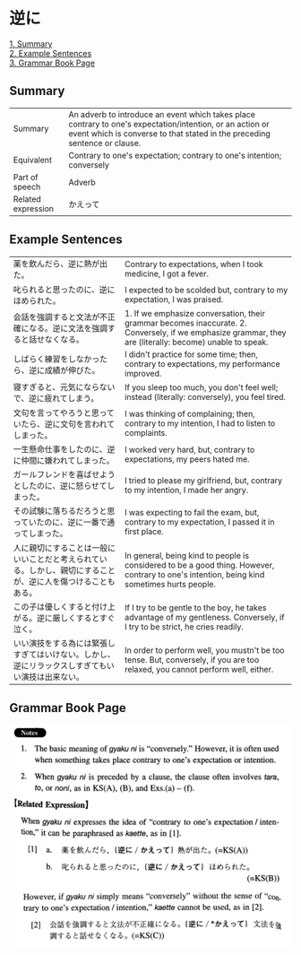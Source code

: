 # 逆に

[1. Summary](#summary)<br>
[2. Example Sentences](#example-sentences)<br>
[3. Grammar Book Page](#grammar-book-page)<br>


## Summary

<table><tr>   <td>Summary</td>   <td>An adverb to introduce an event which takes place contrary to one's expectation/intention, or an action or event which is converse to that stated in the preceding sentence or clause.</td></tr><tr>   <td>Equivalent</td>   <td>Contrary to one's expectation; contrary to one's intention; conversely</td></tr><tr>   <td>Part of speech</td>   <td>Adverb</td></tr><tr>   <td>Related expression</td>   <td>かえって</td></tr></table>

## Example Sentences

<table><tr>   <td>薬を飲んだら、逆に熱が出た。</td>   <td>Contrary to expectations, when I took medicine, I got a fever.</td></tr><tr>   <td>叱られると思ったのに、逆にほめられた。</td>   <td>I expected to be scolded but, contrary to my expectation, I was praised.</td></tr><tr>   <td>会話を強調すると文法が不正確になる。逆に文法を強調すると話せなくなる。</td>   <td>1. If we emphasize conversation, their grammar becomes inaccurate.    2. Conversely, if we emphasize grammar, they are (literally: become) unable to speak.</td></tr><tr>   <td>しばらく練習をしなかったら、逆に成績が伸びた。</td>   <td>I didn't practice for some time; then, contrary to expectations, my performance improved.</td></tr><tr>   <td>寝すぎると、元気にならないで、逆に疲れてしまう。</td>   <td>If you sleep too much, you don't feel well; instead (literally: conversely), you feel tired.</td></tr><tr>   <td>文句を言ってやろうと思っていたら、逆に文句を言われてしまった。</td>   <td>I was thinking of complaining; then, contrary to my intention, I had to listen to complaints.</td></tr><tr>   <td>一生懸命仕事をしたのに、逆に仲間に嫌われてしまった。</td>   <td>I worked very hard, but, contrary to expectations, my peers hated me.</td></tr><tr>   <td>ガールフレンドを喜ばせようとしたのに、逆に怒らせてしまった。</td>   <td>I tried to please my girlfriend, but, contrary to my intention, I made her angry.</td></tr><tr>   <td>その試験に落ちるだろうと思っていたのに、逆に一番で通ってしまった。</td>   <td>I was expecting to fail the exam, but, contrary to my expectation, I passed it in first place.</td></tr><tr>   <td>人に親切にすることは一般にいいことだと考えられている。しかし、親切にすることが、逆に人を傷つけることもある。</td>   <td>In general, being kind to people is considered to be a good thing. However, contrary to one's intention, being kind sometimes hurts people.</td></tr><tr>   <td>この子は優しくすると付け上がる。逆に厳しくするとすぐ泣く。</td>   <td>If I try to be gentle to the boy, he takes advantage of my gentleness. Conversely, if I try to be strict, he cries readily.</td></tr><tr>   <td>いい演技をする為には緊張しすぎてはいけない。しかし、逆にリラックスしすぎてもいい演技は出来ない。</td>   <td>In order to perform well, you mustn't be too tense. But, conversely, if you are too relaxed, you cannot perform well, either.</td></tr></table>

## Grammar Book Page

![](../img/Intermediate逆に.png)

